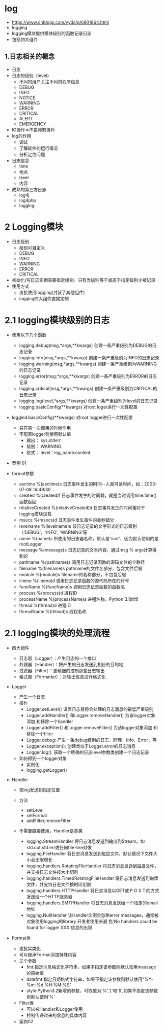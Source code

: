 # log
- https://www.cnblogs.com/yyds/p/6901864.html
- logging
- logging模块提供模块级别的函数记录日志
- 包括四大组件

## 1.日志相关的概念
- 日志
- 日志的级别（level）
    - 不同的用户关注不同的程序信息
    - DEBUG
    - INFO
    - NOTICE
    - WARNING
    - ERROR
    - CRITICAL
    - ALERT
    - EMERGENCY
- IO操作=>不要频繁操作
- log的作用
    - 调试
    - 了解软件的运行情况
    - 分析定位问题
- 日志信息
    - time
    - 地点
    - level
    - 内容
- 成熟的第三方日志
    - log4j
    - log4php
    - logging
# 2 Logging模块
- 日志级别
    - 级别可自定义
    - DEBUG
    - INFO
    - WARNING
    - ERROR
    - CRITICAL
- 初始化/写日志实例需要指定级别，只有当级别等于或高于指定级别才被记录
- 使用方式
    - 直接使用logging(封装了其他组件)
    - logging四大组件直接定制
    
# 2.1 logging模块级别的日志
- 使用以下几个函数
    - logging.debug(msg,*args,**kwargs)  创建一条严重级别为DEBUG的日志记录
    - logging.info(msg,*args,**kwargs)   创建一条严重级别为INFO的日志记录
    - logging.warning(msg,*args,**kwargs)   创建一条严重级别为WARNING的日志记录
    - logging.error(msg,*args,**kwargs)   创建一条严重级别为ERROR的日志记录
    - logging.critical(msg,*args,**kwargs)   创建一条严重级别为CRITICAL的日志记录
    - logging.log(level,*args,**kwargs)   创建一条严重级别为level的日志记录
    - logging.basicConfig(**kwargs)    对root loger进行一次性配置
    
- loggind.basicConfig(**kwargs)     对root logger进行一次性配置
    - 只在第一次调用的时候作用
    - 不配置logger则使用默认值
        - 输出：  sys.stderr
        - 级别：  WARNING
        - 格式：  level：log_name:content
- 案例 01
- format参数
    - asctime   %(asctime)s 日志事件发生的时间--人类可读时间，如：2003-07-08 16:49:30
    - created   %(created)f 日志事件发生的时间戳，就是当时调用time.time()函数返回
    - relativeCreated   %(relativeCreated)d  日志事件发生的时间相对于logging模块加载
    - msecs     %(msecs)d  日志事件发生事件的毫秒部分
    - levelname %(levelname)s  该日志记录的文字形式的日志级别（‘DEBUG’，‘INFO',
    'WARNING'等
    - name  %(name)s  所使用的日志器名称，默认是‘root’，因为默认使用的是rootLogger
    - message   %(message)s  日志记录的文本内容，通过msg % args计算得到的
    - pathname  %(pathname)s  调用日志记录函数的源码文件的全路径
    - filename  %(filename)s  pathname的文件名部分，包含文件后缀
    - module    %(module)s  filename的名称部分，不包含后缀
    - lineno    %(lineno)d  调用日志记录函数的源代码所在的行号
    - funcName  %(funcName)s  调用日志记录函数的函数名
    - process   %(process)d  进程ID
    - processName   %(processName)s  进程名称，Python 3.1新增
    - thread    %(thread)d  进程ID
    - threadName    %(thtead)s  线程名称
    
# 2.1 logging模块的处理流程
- 四大组件
    - 日志器（Logger）：产生日志的一个接口
    - 处理器（Handler）：把产生的日志发送到相应的目的地
    - 过滤器（Filter）：更精细的控制那些日志输出
    - 格式器（Formatter）：对输出信息进行格式化
- Logger
    - 产生一个日志
    - 操作
        - Logger.setLevel()  设置日志器将会处理的日志消息的最低严重级别
        - Logger.addHandler()  和Logger.removeHandler()  为该logger对象添加  和移除一个handler
        - Logger.addFilter()  和Logger.removeFilter()  为该logger对象添加 和 移除一个filter
        - Logger.debug:  产生一条debug级别的日志，同理，info，Error，等
        - Logger.exception():  创建类似于Logger.error的日志消息
        - Logger.log():  获取一个明确的日志level参数类创建一个日志记录
    - 如何得到一个logger对象
        - 实例化
        - logging.getLogger()

- Handler
    - 把log发送到指定位置
    - 方法
        - setLevel
        - setFormat
        - addFilter,removeFilter
    - 不需要直接使用，Handler是基类
    
        - logging.StreamHandler  将日志消息发送到输出到Stream。如std.out,std.err或任何file-like对像
        - logging.FileHandler  将日志消息发送到磁盘文件，默认情况下文件大小会无限增长
        - logging.handlers.RotatingFileHandler  将日志消息发送到磁盘文件，并支持日志文件按大小切割
        - logging.handlers.TimedRotatingFileHandler  将日志消息发送到磁盘文件，并支持日志文件按时间切割
        - logging.handlers.HTTPHandler  将日志消息以GET或ＰＯＳＴ的方式发送给一个HTTP服务器
        - logging.handlers.SMTPHandler  将日志消息发送给一个指定的email地址
        - logging.NullHandler  该Handler实例会忽略error messages，通常被对象使用logging的library 开发者使用来避
          免'No handlers could be found for logger XXX'信息的出现

- Format类
    - 直接实类化
    - 可以继承Format添加特殊内容
    - 三个参数
        - fmt:指定消息格式化字符串，如果不指定该参数则默认使用message的原始值
        - datefmt:指定日期格式字符串，如果不指定该参数则默认使用"%Y-%m-%d %H:%M:%S"
        - style:Python3.2新增的参数，可取值为'%','{'和'$',如果不指定该参数则默认使用'%'
    - Filter类
        - 可以被Handler和Logger使用
        - 控制传递过来的信息的具体内容
    - 案例02
